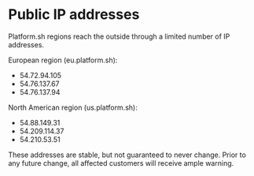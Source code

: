 # Public IP addresses

Platform.sh regions reach the outside through a limited number of IP
addresses.

European region (eu.platform.sh):

-   54.72.94.105
-   54.76.137.67
-   54.76.137.94

North American region (us.platform.sh):

-   54.88.149.31
-   54.209.114.37
-   54.210.53.51

These addresses are stable, but not guaranteed to never change. Prior to
any future change, all affected customers will receive ample warning.

